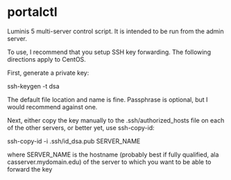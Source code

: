 portalctl
=========

Luminis 5 multi-server control script. It is intended to be run from the admin server.

To use, I recommend that you setup SSH key forwarding. The following directions apply to CentOS.

First, generate a private key:

ssh-keygen -t dsa

The default file location and name is fine. Passphrase is optional, but I would recommend against one.

Next, either copy the key manually to the .ssh/authorized_hosts file on each of the other servers, or better yet, use ssh-copy-id:

ssh-copy-id -i .ssh/id_dsa.pub SERVER_NAME

where SERVER_NAME is the hostname (probably best if fully qualified, ala casserver.mydomain.edu) of the server to which you want to be able to forward the key
